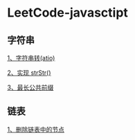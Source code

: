 # LeetCode-javasctipt
## 字符串

[1、字符串转(atio)](https://github.com/king-lxt/LeetCode-javasctipt/issues/1 )

[2、实现 strStr()](https://github.com/king-lxt/LeetCode-javasctipt/issues/2 )

[3、最长公共前缀](https://github.com/king-lxt/LeetCode-javasctipt/issues/3 )

## 链表

[1、删除链表中的节点](https://github.com/king-lxt/LeetCode-javasctipt/issues/4)
